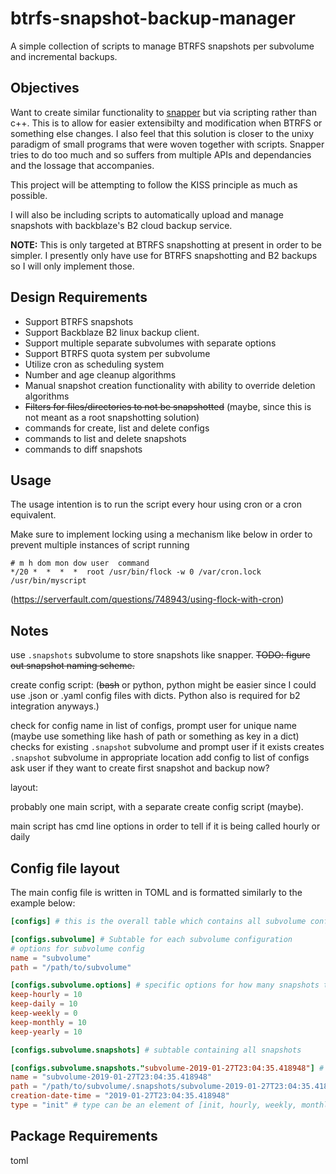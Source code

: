 # btrfs-snapshot-backup-manager
A simple collection of scripts to manage BTRFS snapshots per subvolume and incremental backups.


## Objectives

Want to create similar functionality to [snapper](https://github.com/openSUSE/snapper) but via scripting rather than c++. This is to allow for easier extensibilty and modification when BTRFS or something else changes. I also feel that this solution is closer to the unixy paradigm of small programs that were woven together with scripts. Snapper tries to do too much and so suffers from multiple APIs and dependancies and the lossage that accompanies.

This project will be attempting to follow the KISS principle as much as possible.

I will also be including scripts to automatically upload and manage snapshots with backblaze's B2 cloud backup service.

**NOTE:** This is only targeted at BTRFS snapshotting at present in order to be simpler. I presently only have use for BTRFS snapshotting and B2 backups so I will only implement those.

## Design Requirements

*   Support BTRFS snapshots
*   Support Backblaze B2 linux backup client.
*   Support multiple separate subvolumes with separate options
*   Support BTRFS quota system per subvolume
*   Utilize cron as scheduling system
*   Number and age cleanup algorithms
*   Manual snapshot creation functionality with ability to override deletion algorithms
*   ~~Filters for files/directories to not be snapshotted~~ (maybe, since this is not meant as a root snapshotting solution)
*   commands for create, list and delete configs
*   commands to list and delete snapshots
*   commands to diff snapshots

## Usage

The usage intention is to run the script every hour using cron or a cron
equivalent.

Make sure to implement locking using a mechanism like below in order to prevent
multiple instances of script running

```cron
# m h dom mon dow user  command
*/20 *  *  *  *  root /usr/bin/flock -w 0 /var/cron.lock /usr/bin/myscript
```
(<https://serverfault.com/questions/748943/using-flock-with-cron>)

## Notes

use `.snapshots` subvolume to store snapshots like snapper. ~~TODO: figure out snapshot naming scheme.~~

create config script:
(~~bash~~ or python, python might be easier since I could use .json or .yaml config files with dicts. Python also is required for b2 integration anyways.)

check for config name in list of configs, prompt user for unique name (maybe use something like hash of path or something as key in a dict)
checks for existing `.snapshot` subvolume and prompt user if it exists
creates `.snapshot` subvolume in appropriate location
add config to list of configs
ask user if they want to create first snapshot and backup now?

layout:

probably one main script, with a separate create config script (maybe).

main script has cmd line options in order to tell if it is being called hourly or daily

## Config file layout

The main config file is written in TOML and is formatted similarly to the example below:

```toml
[configs] # this is the overall table which contains all subvolume configurations

[configs.subvolume] # Subtable for each subvolume configuration
# options for subvolume config
name = "subvolume"
path = "/path/to/subvolume"

[configs.subvolume.options] # specific options for how many snapshots to keep
keep-hourly = 10
keep-daily = 10
keep-weekly = 0
keep-monthly = 10
keep-yearly = 10

[configs.subvolume.snapshots] # subtable containing all snapshots

[configs.subvolume.snapshots."subvolume-2019-01-27T23:04:35.418948"] # individual snapshot subtable
name = "subvolume-2019-01-27T23:04:35.418948"
path = "/path/to/subvolume/.snapshots/subvolume-2019-01-27T23:04:35.418948"
creation-date-time = "2019-01-27T23:04:35.418948"
type = "init" # type can be an element of [init, hourly, weekly, monthly, yearly]


```

## Package Requirements

toml
